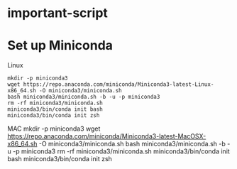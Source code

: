 # important-script

# Set up Miniconda
Linux
```
mkdir -p miniconda3
wget https://repo.anaconda.com/miniconda/Miniconda3-latest-Linux-x86_64.sh -O miniconda3/miniconda.sh
bash miniconda3/miniconda.sh -b -u -p miniconda3
rm -rf miniconda3/miniconda.sh
miniconda3/bin/conda init bash
miniconda3/bin/conda init zsh
```
MAC
mkdir -p miniconda3
wget https://repo.anaconda.com/miniconda/Miniconda3-latest-MacOSX-x86_64.sh -O miniconda3/miniconda.sh
bash miniconda3/miniconda.sh -b -u -p miniconda3
rm -rf miniconda3/miniconda.sh
miniconda3/bin/conda init bash
miniconda3/bin/conda init zsh
